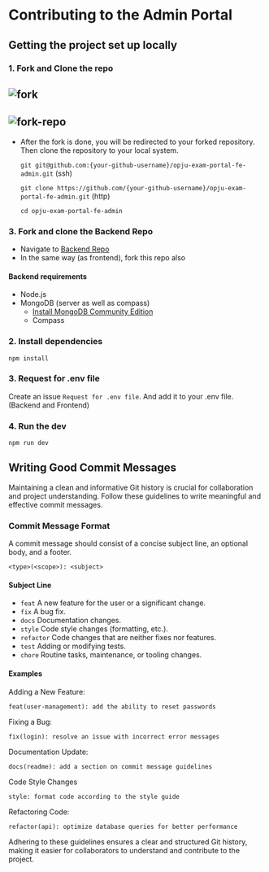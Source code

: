 # Contributing to the Admin Portal

## Getting the project set up locally

### 1. Fork and Clone the repo

![fork](https://github.com/OPJU-Developers-Community/opju-exam-portal-fe-admin/assets/77252075/d6be2966-c353-440d-9e36-94b13c873247)
---
![fork-repo](https://github.com/OPJU-Developers-Community/opju-exam-portal-fe-admin/assets/77252075/3817638d-74a1-4e3f-8dcf-2c1ea2c3eea3)
---

- After the fork is done, you will be redirected to your forked repository. Then clone the repository to your local system.
  
  `git git@github.com:{your-github-username}/opju-exam-portal-fe-admin.git` (ssh)
  
  `git clone https://github.com/{your-github-username}/opju-exam-portal-fe-admin.git` (http)

  `cd opju-exam-portal-fe-admin`

### 3. Fork and clone the Backend Repo

- Navigate to [Backend Repo](#https://github.com/OPJU-Developers-Community/opju-exam-portal-be)
- In the same way (as frontend), fork this repo also

#### Backend requirements

- Node.js
- MongoDB (server as well as compass)
  - [Install MongoDB Community Edition](https://www.mongodb.com/docs/manual/administration/install-community/)
  - Compass

### 2. Install dependencies

`npm install`

### 3. Request for .env file

Create an issue `Request for .env file`. And add it to your .env file. (Backend and Frontend)

### 4. Run the dev 

`npm run dev`

## Writing Good Commit Messages

Maintaining a clean and informative Git history is crucial for collaboration and project understanding. Follow these guidelines to write meaningful and effective commit messages.

### Commit Message Format

A commit message should consist of a concise subject line, an optional body, and a footer.

`<type>(<scope>): <subject>`

#### Subject Line

- `feat` A new feature for the user or a significant change.
- `fix` A bug fix.
- `docs` Documentation changes.
- `style` Code style changes (formatting, etc.).
- `refactor` Code changes that are neither fixes nor features.
- `test` Adding or modifying tests.
- `chore` Routine tasks, maintenance, or tooling changes.

#### Examples

Adding a New Feature:
```
feat(user-management): add the ability to reset passwords
```

Fixing a Bug:
```
fix(login): resolve an issue with incorrect error messages
```

Documentation Update:
```
docs(readme): add a section on commit message guidelines
```

Code Style Changes
```
style: format code according to the style guide
```

Refactoring Code:
```
refactor(api): optimize database queries for better performance
```

Adhering to these guidelines ensures a clear and structured Git history, making it easier for collaborators to understand and contribute to the project.